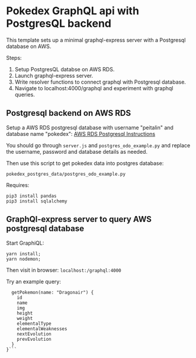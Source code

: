 


# Pokedex GraphQL api with PostgresQL backend

This template sets up a minimal graphql-express server with a Postgresql database on AWS.

Steps:
1) Setup PostgresQL databse on AWS RDS.
2) Launch graphql-express server.
3) Write resolver functions to connect graphql with Postgresql database.
4) Navigate to localhost:4000/graphql and experiment with graphql queries.



## Postgresql backend on AWS RDS
Setup a AWS RDS postgresql database with username "peitalin" and database name "pokedex":
[AWS RDS Postgresql Instructions]( http://docs.aws.amazon.com/AmazonRDS/latest/UserGuide/CHAP_GettingStarted.CreatingConnecting.PostgreSQL.html )

You should go through `server.js` and `postgres_odo_example.py` and replace the username, password and database details as needed.

Then use this script to get pokedex data into postgres database:

`pokedex_postgres_data/postgres_odo_example.py`

Requires:
```
pip3 install pandas
pip3 install sqlalchemy
```

## GraphQl-express server to query AWS postgresql database

Start GraphiQL:
```
yarn install;
yarn nodemon;
```

Then visit in browser:
`localhost:/graphql:4000`


Try an example query:
```{
  getPokemon(name: "Dragonair") {
    id
    name
    img
    height
    weight
    elementalType
    elementalWeaknesses
    nextEvolution
    prevEvolution
  }
}```




